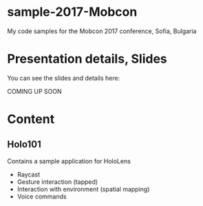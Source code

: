 # sample-2017-Mobcon
My code samples for the Mobcon 2017 conference, Sofia, Bulgaria

# Presentation details, Slides

You can see the slides and details here:

COMING UP SOON

# Content

## Holo101

Contains a sample application for HoloLens

- Raycast
- Gesture interaction (tapped)
- Interaction with environment (spatial mapping)
- Voice commands

